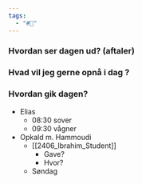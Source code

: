 ```yaml
---
tags:
  - "#📅"
---
```

### Hvordan ser dagen ud? (aftaler)


### Hvad vil jeg gerne opnå i dag ?


### Hvordan gik dagen?
- Elias 
	- 08:30 sover 
	- 09:30 vågner
- Opkald m. Hammoudi
	- [[2406_Ibrahim_Student]]
		- Gave?
		- Hvor?
	- Søndag 